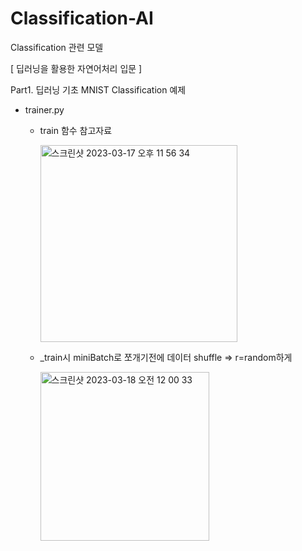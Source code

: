 # Classification-AI
Classification 관련 모델 

[ 딥러닝을 활용한 자연어처리 입문 ]

Part1. 딥러닝 기초
MNIST Classification 예제

* trainer.py
  - train 함수 참고자료
  
      <img width="315" alt="스크린샷 2023-03-17 오후 11 56 34" src="https://user-images.githubusercontent.com/84004919/225941220-6d95694b-e638-42be-a4ef-1065e6f83c90.png">
      
  - _train시 miniBatch로 쪼개기전에 데이터 shuffle => r=random하게 
  
    <img width="270" alt="스크린샷 2023-03-18 오전 12 00 33" src="https://user-images.githubusercontent.com/84004919/225942379-c5e4f8f5-ac2b-4ce2-a420-cd004b7b0eda.png">

    
    
